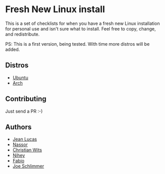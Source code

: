 # Fresh New Linux install
This is a set of checklists for when you have a fresh new Linux installation for personal use and isn't sure what to install. 
Feel free to copy, change, and redistribute. 

PS: This is a first version, being tested. With time more distros will be added.

## Distros 

* [Ubuntu](https://github.com/jeanleonino/linux-checklist/blob/master/ubuntu.md)
* [Arch](https://github.com/jeanleonino/linux-checklist/blob/master/arch-linux.md)


## Contributing
Just send a PR :-)

## Authors

* [Jean Lucas](https://github.com/jeanleonino/)
* [Nassor](https://github.com/nassor)
* [Christian Wits](https://github.com/ChristianWitts)
* [Nihey](https://github.com/nihey)
* [Fabio](https://github.com/fblg)
* [Joe Schlimmer](https://github.com/Wartz)
